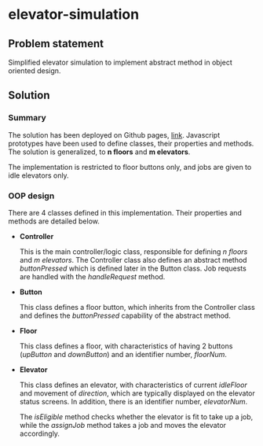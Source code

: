 # elevator-simulation

## Problem statement
Simplified elevator simulation to implement abstract method in object oriented design.

## Solution
### Summary
The solution has been deployed on Github pages, [link](http://arjun27.github.io/elevator-simulation/). Javascript prototypes have been used to define classes, their properties and methods. The solution is generalized, to __n floors__ and __m elevators__.

The implementation is restricted to floor buttons only, and jobs are given to idle elevators only.

### OOP design
There are 4 classes defined in this implementation. Their properties and methods are detailed below.

* __Controller__

  This is the main controller/logic class, responsible for defining _n floors_ and _m elevators_. The Controller class also defines an abstract method _buttonPressed_ which is defined later in the Button class. Job requests are handled with the _handleRequest_ method.
* __Button__

  This class defines a floor button, which inherits from the Controller class and defines the _buttonPressed_ capability of the abstract method.
* __Floor__

  This class defines a floor, with characteristics of having 2 buttons (_upButton_ and _downButton_) and an identifier number, _floorNum_.
* __Elevator__

  This class defines an elevator, with characteristics of current _idleFloor_ and movement of _direction_, which are typically displayed on the elevator status screens. In addition, there is an identifier number, _elevatorNum_.

  The _isEligible_ method checks whether the elevator is fit to take up a job, while the _assignJob_ method takes a job and moves the elevator accordingly.